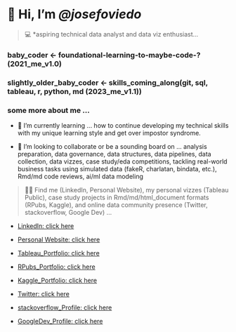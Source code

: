 # 👋 Hi, I’m *@josefoviedo*

> 💻 *aspiring technical data analyst and data viz enthusiast...


### baby_coder <- foundational-learning-to-maybe-code-?(2021_me_v1.0)

### slightly_older_baby_coder <- skills_coming_along(git, sql, tableau, r, python, md (2023_me_v1.1)) 

### some more about me ...

* 🌱 I’m currently learning ... how to continue developing my technical skills with my unique learning style and get over impostor syndrome. 

* 💞️ I’m looking to collaborate or be a sounding board on ... analysis preparation, data governance, data structures, data pipelines, data collection, data vizzes, case study/eda competitions, tackling real-world business tasks using simulated data (fakeR, charlatan, bindata, etc.), Rmd/md code reviews, ai/ml data modeling

> 👀🔎 Find me (LinkedIn, Personal Website), my personal vizzes (Tableau Public), case study projects in Rmd/md/html_document formats (RPubs, Kaggle), and online data community presence (Twitter, stackoverflow, Google Dev) ... 


* [LinkedIn: click here](https://www.linkedin.com/in/jose-oviedo-461278192/)

* [Personal Website: click here](https://josefoviedo.blogspot.com/)

* [Tableau_Portfolio: click here](https://public.tableau.com/app/profile/josefoviedo)

* [RPubs_Portfolio: click here](https://rpubs.com/joseoviedo)

* [Kaggle_Portfolio: click here](https://www.kaggle.com/josefoviedo)

* [Twitter: click here](https://twitter.com/josefoviedo_)

* [stackoverflow_Profile: click here](https://stackoverflow.com/users/19770925/jose-oviedo?tab=profile)

* [GoogleDev_Profile: click here](https://g.dev/jfoviedo)
